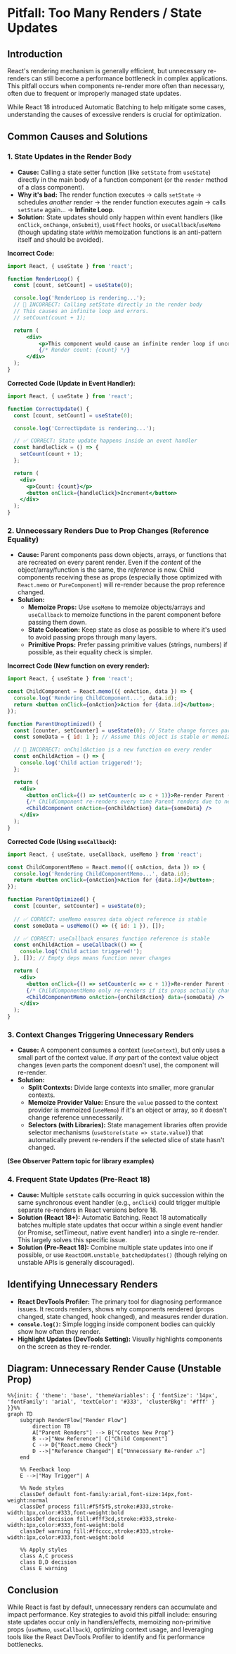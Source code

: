 # Pitfall: Too Many Renders / State Updates

## Introduction

React's rendering mechanism is generally efficient, but unnecessary re-renders can still become a performance bottleneck in complex applications. This pitfall occurs when components re-render more often than necessary, often due to frequent or improperly managed state updates.

While React 18 introduced Automatic Batching to help mitigate some cases, understanding the causes of excessive renders is crucial for optimization.

## Common Causes and Solutions

### 1. State Updates in the Render Body

- **Cause:** Calling a state setter function (like `setState` from `useState`) directly in the main body of a function component (or the `render` method of a class component).
- **Why it's bad:** The render function executes -> calls `setState` -> schedules *another* render -> the render function executes again -> calls `setState` again... -> **Infinite Loop**.
- **Solution:** State updates should only happen within event handlers (like `onClick`, `onChange`, `onSubmit`), `useEffect` hooks, or `useCallback`/`useMemo` (though updating state *within* memoization functions is an anti-pattern itself and should be avoided).

**Incorrect Code:**
```jsx
import React, { useState } from 'react';

function RenderLoop() {
  const [count, setCount] = useState(0);

  console.log('RenderLoop is rendering...');
  // 🔴 INCORRECT: Calling setState directly in the render body
  // This causes an infinite loop and errors.
  // setCount(count + 1); 

  return (
      <div>
          <p>This component would cause an infinite render loop if uncommented.</p>
          {/* Render count: {count} */}
      </div>
  );
}
```

**Corrected Code (Update in Event Handler):**
```jsx
import React, { useState } from 'react';

function CorrectUpdate() {
  const [count, setCount] = useState(0);

  console.log('CorrectUpdate is rendering...');

  // ✅ CORRECT: State update happens inside an event handler
  const handleClick = () => {
    setCount(count + 1);
  };

  return (
    <div>
      <p>Count: {count}</p>
      <button onClick={handleClick}>Increment</button>
    </div>
  );
}
```

### 2. Unnecessary Renders Due to Prop Changes (Reference Equality)

- **Cause:** Parent components pass down objects, arrays, or functions that are recreated on every parent render. Even if the *content* of the object/array/function is the same, the *reference* is new. Child components receiving these as props (especially those optimized with `React.memo` or `PureComponent`) will re-render because the prop reference changed.
- **Solution:**
    - **Memoize Props:** Use `useMemo` to memoize objects/arrays and `useCallback` to memoize functions in the parent component before passing them down.
    - **State Colocation:** Keep state as close as possible to where it's used to avoid passing props through many layers.
    - **Primitive Props:** Prefer passing primitive values (strings, numbers) if possible, as their equality check is simpler.

**Incorrect Code (New function on every render):**
```jsx
import React, { useState } from 'react';

const ChildComponent = React.memo(({ onAction, data }) => {
  console.log('Rendering ChildComponent...', data.id);
  return <button onClick={onAction}>Action for {data.id}</button>;
});

function ParentUnoptimized() {
  const [counter, setCounter] = useState(0); // State change forces parent re-render
  const someData = { id: 1 }; // Assume this object is stable or memoized

  // 🔴 INCORRECT: onChildAction is a new function on every render
  const onChildAction = () => {
    console.log('Child action triggered!');
  };

  return (
    <div>
      <button onClick={() => setCounter(c => c + 1)}>Re-render Parent ({counter})</button>
      {/* ChildComponent re-renders every time Parent renders due to new onAction function */}
      <ChildComponent onAction={onChildAction} data={someData} />
    </div>
  );
}
```

**Corrected Code (Using `useCallback`):**
```jsx
import React, { useState, useCallback, useMemo } from 'react';

const ChildComponentMemo = React.memo(({ onAction, data }) => {
  console.log('Rendering ChildComponentMemo...', data.id);
  return <button onClick={onAction}>Action for {data.id}</button>;
});

function ParentOptimized() {
  const [counter, setCounter] = useState(0);
  
  // ✅ CORRECT: useMemo ensures data object reference is stable
  const someData = useMemo(() => ({ id: 1 }), []); 

  // ✅ CORRECT: useCallback ensures function reference is stable
  const onChildAction = useCallback(() => {
    console.log('Child action triggered!');
  }, []); // Empty deps means function never changes

  return (
    <div>
      <button onClick={() => setCounter(c => c + 1)}>Re-render Parent ({counter})</button>
      {/* ChildComponentMemo only re-renders if its props actually change reference */}
      <ChildComponentMemo onAction={onChildAction} data={someData} />
    </div>
  );
}
```

### 3. Context Changes Triggering Unnecessary Renders

- **Cause:** A component consumes a context (`useContext`), but only uses a small part of the context value. If *any* part of the context value object changes (even parts the component doesn't use), the component will re-render.
- **Solution:**
    - **Split Contexts:** Divide large contexts into smaller, more granular contexts.
    - **Memoize Provider Value:** Ensure the `value` passed to the context provider is memoized (`useMemo`) if it's an object or array, so it doesn't change reference unnecessarily.
    - **Selectors (with Libraries):** State management libraries often provide selector mechanisms (`useStore(state => state.value)`) that automatically prevent re-renders if the selected slice of state hasn't changed.

**(See Observer Pattern topic for library examples)**

### 4. Frequent State Updates (Pre-React 18)

- **Cause:** Multiple `setState` calls occurring in quick succession within the same synchronous event handler (e.g., `onClick`) could trigger multiple separate re-renders in React versions before 18.
- **Solution (React 18+):** Automatic Batching. React 18 automatically batches multiple state updates that occur within a single event handler (or Promise, setTimeout, native event handler) into a single re-render. This largely solves this specific issue.
- **Solution (Pre-React 18):** Combine multiple state updates into one if possible, or use `ReactDOM.unstable_batchedUpdates()` (though relying on unstable APIs is generally discouraged).

## Identifying Unnecessary Renders

- **React DevTools Profiler:** The primary tool for diagnosing performance issues. It records renders, shows why components rendered (props changed, state changed, hook changed), and measures render duration.
- **`console.log()`:** Simple logging inside component bodies can quickly show how often they render.
- **Highlight Updates (DevTools Setting):** Visually highlights components on the screen as they re-render.

## Diagram: Unnecessary Render Cause (Unstable Prop)

```mermaid
%%{init: { 'theme': 'base', 'themeVariables': { 'fontSize': '14px', 'fontFamily': 'arial', 'textColor': '#333', 'clusterBkg': '#fff' } }}%%
graph TD
    subgraph RenderFlow["Render Flow"]
        direction TB
        A["Parent Renders"] --> B{"Creates New Prop"}
        B -->|"New Reference"| C["Child Component"]
        C --> D{"React.memo Check"}
        D -->|"Reference Changed"| E["Unnecessary Re-render ⚠️"]
    end

    %% Feedback loop
    E -->|"May Trigger"| A

    %% Node styles
    classDef default font-family:arial,font-size:14px,font-weight:normal
    classDef process fill:#f5f5f5,stroke:#333,stroke-width:1px,color:#333,font-weight:bold
    classDef decision fill:#fff3cd,stroke:#333,stroke-width:1px,color:#333,font-weight:bold
    classDef warning fill:#ffcccc,stroke:#333,stroke-width:1px,color:#333,font-weight:bold

    %% Apply styles
    class A,C process
    class B,D decision
    class E warning
```

## Conclusion

While React is fast by default, unnecessary renders can accumulate and impact performance. Key strategies to avoid this pitfall include: ensuring state updates occur only in handlers/effects, memoizing non-primitive props (`useMemo`, `useCallback`), optimizing context usage, and leveraging tools like the React DevTools Profiler to identify and fix performance bottlenecks. 